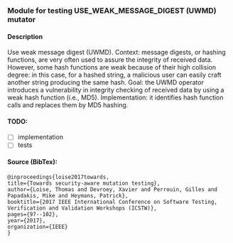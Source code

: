 ### Module for testing USE_WEAK_MESSAGE_DIGEST (UWMD) mutator

#### Description

Use weak message digest (UWMD). Context: message
digests, or hashing functions, are very often used to assure the
integrity of received data. However, some hash functions are
weak because of their high collision degree: in this case, for a
hashed string, a malicious user can easily craft another string
producing the same hash. Goal: the UWMD operator introduces
a vulnerability in integrity checking of received data by using
a weak hash function (i.e., MD5). Implementation: it identifies
hash function calls and replaces them by MD5 hashing.

#### TODO:
- [ ] implementation
- [ ] tests

#### Source (BibTex):

```
@inproceedings{loise2017towards,
title={Towards security-aware mutation testing},
author={Loise, Thomas and Devroey, Xavier and Perrouin, Gilles and Papadakis, Mike and Heymans, Patrick},
booktitle={2017 IEEE International Conference on Software Testing, Verification and Validation Workshops (ICSTW)},
pages={97--102},
year={2017},
organization={IEEE}
}
```
